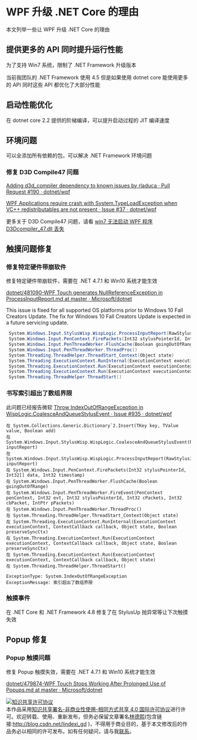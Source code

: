 
# WPF 升级 .NET Core 的理由

本文列举一些让 WPF 升级 .NET Core 的理由

<!--more-->


<!-- CreateTime:4/10/2020 11:12:19 AM -->



## 提供更多的 API 同时提升运行性能

为了支持 Win7 系统，限制了 .NET Framework 升级版本

当前我团队的 .NET Framework 使用 4.5 但是如果使用 dotnet core 能使用更多的 API 同时这些 API 都优化了大部分性能

## 启动性能优化

在 dotnet core 2.2 提供的阶梯编译，可以提升启动过程的 JIT 编译速度

## 环境问题

可以全添加所有依赖的包，可以解决 .NET Framework 环境问题

### 修复 D3D Compile47 问题

[Adding d3d_compiler dependency to known issues by rladuca · Pull Request #190 · dotnet/wpf](https://github.com/dotnet/wpf/pull/190 )

[WPF Applications require crash with System.TypeLoadException when VC++ redistributables are not present · Issue #37 · dotnet/wpf](https://github.com/dotnet/wpf/issues/37 )

更多关于 D3D Compile47 问题，请看 [win7 无法启动 WPF 程序 D3Dcompiler_47.dll 丢失](https://blog.lindexi.com/post/win7-%E6%97%A0%E6%B3%95%E5%90%AF%E5%8A%A8-WPF-%E7%A8%8B%E5%BA%8F-D3Dcompiler_47.dll-%E4%B8%A2%E5%A4%B1.html)

## 触摸问题修复

### 修复特定硬件带崩软件

修复特定硬件带崩软件，需要在 .NET 4.7.1 和 Win10 系统才能生效

[dotnet/481090-WPF Touch generates NullReferenceException in ProcessInputReport.md at master · Microsoft/dotnet](https://github.com/Microsoft/dotnet/blob/master/releases/net471/KnownIssues/481090-WPF%20Touch%20generates%20NullReferenceException%20in%20ProcessInputReport.md )

This issue is fixed for all supported OS platforms prior to Windows 10 Fall Creators Update. The fix for Windows 10 Fall Creators Update is expected in a future servicing update.


```csharp
 System.Windows.Input.StylusWisp.WispLogic.ProcessInputReport(RawStylusInputReport inputReport) 
 System.Windows.Input.PenContext.FirePackets(Int32 stylusPointerId, Int32[] data, Int32 timestamp) 
 System.Windows.Input.PenThreadWorker.FlushCache(Boolean goingOutOfRange) 
 System.Windows.Input.PenThreadWorker.ThreadProc() 
 System.Threading.ThreadHelper.ThreadStart_Context(Object state) 
 System.Threading.ExecutionContext.RunInternal(ExecutionContext executionContext, ContextCallback callback, Object state, Boolean preserveSyncCtx) 
 System.Threading.ExecutionContext.Run(ExecutionContext executionContext, ContextCallback callback, Object state, Boolean preserveSyncCtx) 
 System.Threading.ExecutionContext.Run(ExecutionContext executionContext, ContextCallback callback, Object state) 
 System.Threading.ThreadHelper.ThreadStart()

```

### 书写索引超出了数组界限

此问题已经报告微软 [Throw IndexOutOfRangeException in WispLogic.CoalesceAndQueueStylusEvent · Issue #935 · dotnet/wpf](https://github.com/dotnet/wpf/issues/935 )

```
在 System.Collections.Generic.Dictionary`2.Insert(TKey key, TValue value, Boolean add)
在 System.Windows.Input.StylusWisp.WispLogic.CoalesceAndQueueStylusEvent(RawStylusInputReport inputReport)
在 System.Windows.Input.StylusWisp.WispLogic.ProcessInputReport(RawStylusInputReport inputReport)
在 System.Windows.Input.PenContext.FirePackets(Int32 stylusPointerId, Int32[] data, Int32 timestamp)
在 System.Windows.Input.PenThreadWorker.FlushCache(Boolean goingOutOfRange)
在 System.Windows.Input.PenThreadWorker.FireEvent(PenContext penContext, Int32 evt, Int32 stylusPointerId, Int32 cPackets, Int32 cbPacket, IntPtr pPackets)
在 System.Windows.Input.PenThreadWorker.ThreadProc()
在 System.Threading.ThreadHelper.ThreadStart_Context(Object state)
在 System.Threading.ExecutionContext.RunInternal(ExecutionContext executionContext, ContextCallback callback, Object state, Boolean preserveSyncCtx)
在 System.Threading.ExecutionContext.Run(ExecutionContext executionContext, ContextCallback callback, Object state, Boolean preserveSyncCtx)
在 System.Threading.ExecutionContext.Run(ExecutionContext executionContext, ContextCallback callback, Object state)
在 System.Threading.ThreadHelper.ThreadStart()

ExceptionType: System.IndexOutOfRangeException
ExceptionMessage: 索引超出了数组界限

```



### 触摸事件

在 .NET Core 和 .NET Framework 4.8 修复了在 StylusUp 抛异常等让下次触摸失效


## Popup 修复

### Popup 触摸问题

修复 Popup 触摸失效，需要在 .NET 4.7.1 和 Win10 系统才能生效

[dotnet/479874-WPF Touch Stops Working After Prolonged Use of Popups.md at master · Microsoft/dotnet](https://github.com/Microsoft/dotnet/blob/master/releases/net471/KnownIssues/479874-WPF%20Touch%20Stops%20Working%20After%20Prolonged%20Use%20of%20Popups.md ) 





<a rel="license" href="http://creativecommons.org/licenses/by-nc-sa/4.0/"><img alt="知识共享许可协议" style="border-width:0" src="https://licensebuttons.net/l/by-nc-sa/4.0/88x31.png" /></a><br />本作品采用<a rel="license" href="http://creativecommons.org/licenses/by-nc-sa/4.0/">知识共享署名-非商业性使用-相同方式共享 4.0 国际许可协议</a>进行许可。欢迎转载、使用、重新发布，但务必保留文章署名[林德熙](http://blog.csdn.net/lindexi_gd)(包含链接:http://blog.csdn.net/lindexi_gd )，不得用于商业目的，基于本文修改后的作品务必以相同的许可发布。如有任何疑问，请与我[联系](mailto:lindexi_gd@163.com)。